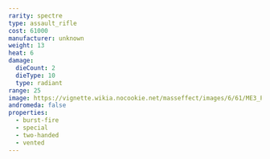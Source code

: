 ```yaml
---
rarity: spectre
type: assault_rifle
cost: 61000
manufacturer: unknown
weight: 13
heat: 6
damage:
  dieCount: 2
  dieType: 10
  type: radiant
range: 25
image: https://vignette.wikia.nocookie.net/masseffect/images/6/61/ME3_Particle_Assault_Rifle.png/revision/latest/scale-to-width-down/350?cb=20120317181936
andromeda: false
properties:
  - burst-fire
  - special
  - two-handed
  - vented
---
```

